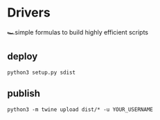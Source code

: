 # Drivers
🏎simple formulas to build highly efficient scripts


## deploy

`python3 setup.py sdist`

## publish

`python3 -m twine upload dist/* -u YOUR_USERNAME`
